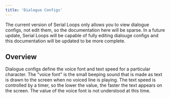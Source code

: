 ```yaml
---
title: 'Dialogue Configs'
---
```


The current version of Serial Loops only allows you to view dialogue configs, not edit them, so the documentation here will be sparse.
In a future update, Serial Loops will be capable of fully editing dialouge configs and this documentation will be updated to be more complete.

## Overview
Dialogue configs define the voice font and text speed for a particular character. The "voice font" is the small beeping sound that is made as text
is drawn to the screen when no voiced line is playing. The text speed is controlled by a timer, so the lower the value, the faster the text appears
on the screen. The value of the voice font is not understood at this time.